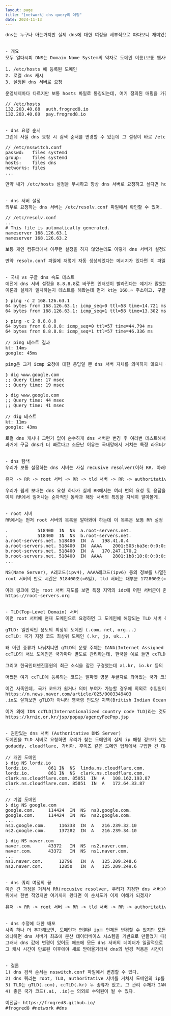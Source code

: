 ```yaml
---
layout: page
title: "[network] dns query의 여정"
date: 2024-11-13
---
```


<pre>
dns는 누구나 아는거지만 실제 dns에 대한 여정을 세부적으로 파다보니 재미있는 정보들이 많아서 잠깐 정리해봤어.


- 개요
모두 알다시피 DNS는 Domain Name System의 약자로 도메인 이름(보통 웹사이트)을 IP 주소로 변환해주는 시스템을 말해. 도메인 이름 변환 시 보통은 아래 순서로 알려져 있어.

1. /etc/hosts 에 등록된 도메인
2. 로컬 dns 캐시
3. 설정된 dns 서버로 요청 

운영체제마다 다르지만 보통 hosts 파일로 통칭되는데, 여기 정의된 매핑을 가장 최우선으로 확인하고 반환하게 돼. 이 파일에서는 아래같이 IP와 도메인이 짝을 이루는 형식으로 추가할 수 있어. 실무에서는 내부망으로 통합 테스트할 때 hosts 파일을 수정하기도 해. (인증이나 결제가 테스트 서버로 가도록)

// /etc/hosts
132.203.40.88  auth.frogred8.io
132.203.40.89  pay.frogred8.io


- dns 요청 순서
그런데 사실 dns 요청 시 검색 순서를 변경할 수 있는데 그 설정이 바로 /etc/nsswitch.conf 파일이야. nsswitch 시스템은 Name Service Switch의 약자로, dns 뿐만 아니라 이런 식으로 각 서비스마다 순차적으로 찾아볼 항목이 나열되어 있는 설정 파일을 제공해.

// /etc/nsswitch.conf
passwd:   files systemd
group:    files systemd
hosts:    files dns
networks: files
...

만약 내가 /etc/hosts 설정을 무시하고 항상 dns 서버로 요청하고 싶다면 hosts란에 dns만 남기면, 원하는대로 hosts 파일은 건너뛰고 dns 서버로 먼저 요청할거야. 로컬에 저장된 dns 캐시는 보통 dns 결과에 있는 만료 시간으로 설정되는데 때에 따라서는 dns 캐시 시스템의 기본값으로 설정되는 경우도 있어. (ex. 3600초)


- dns 서버 설정
외부로 요청하는 dns 서버는 /etc/resolv.conf 파일에서 확인할 수 있어.

// /etc/resolv.conf
...
# This file is automatically generated.
nameserver 168.126.63.1
nameserver 168.126.63.2

보통 개인 컴퓨터에서 아무런 설정을 하지 않았는데도 이렇게 dns 서버가 설정되는데 그 이유는, 컴퓨터에서 인터넷 연결 시 ISP(Internet Service Provider) 업체로부터 DHCP(Dynamic Host Configuration Protocol)로 동적 IP를 할당받게 되는데 이 때 해당 ISP에서 지정된 dns 서버 주소도 같이 전달받게 되고, 이 값으로 resolv.conf 파일이 자동으로 생성되기 때문에 그래.

만약 resolv.conf 파일에 저렇게 자동 생성되었다는 메시지가 있다면 이 파일을 변경한 후 인터넷 재연결을 해보면 내가 변경한 내용이 없어지고 이전과 동일한 값으로 파일이 생성되는걸 확인할 수 있을거야. 난 인터넷이 kt망이라 168로 시작하는 dns 서버로 나오는데 sk나 lg는 주소가 다르게 나올 수도 있어.


- 국내 vs 구글 dns 속도 테스트
예전에 dns 서버 설정을 8.8.8.8로 바꾸면 인터넷이 빨라진다는 얘기가 많았는데 사실 더 느릴 가능성이 높아. 왜냐하면 구글 dns는 해외 dns 서버라서 국내망이 아닌 해외망을 통해 외부로 요청할거라 상대적으로 더 높은 latency를 가지게 되겠지. 
이론과 실제가 일치하는지 테스트를 해봤는데 먼저 kt는 168.~ 주소이고, 구글은 8.~ 주소야.

❯ ping -c 2 168.126.63.1
64 bytes from 168.126.63.1: icmp_seq=0 ttl=58 time=14.721 ms
64 bytes from 168.126.63.1: icmp_seq=1 ttl=58 time=13.302 ms

❯ ping -c 2 8.8.8.8
64 bytes from 8.8.8.8: icmp_seq=0 ttl=57 time=44.794 ms
64 bytes from 8.8.8.8: icmp_seq=1 ttl=57 time=46.336 ms

// ping 테스트 결과
kt: 14ms
google: 45ms

ping은 그저 icmp 요청에 대한 응답일 뿐 dns 서버 자체를 의미하지 않으니 dig로 dns 서버를 거치도록 테스트를 한번 더 해봤어.

❯ dig www.google.com
;; Query time: 17 msec
;; Query time: 19 msec

❯ dig www.google.com
;; Query time: 44 msec
;; Query time: 41 msec

// dig 테스트
kt: 11ms
google: 43ms

로컬 dns 캐시나 그런거 없이 순수하게 dns 서버만 변경 후 여러번 테스트해서 나온 평균값이야. 역시 예상대로 국내 dns가 구글 dns보다 빨랐어. 여기서 더 나아가서, 현재 연결된 ISP 업체와 동일한 dns 서버는 더 빠르지 않을까 싶었는데 (예를 들어 kt망이면 kt dns가, sk망이면 sk dns가 제일 빠르다던가..) kt망으로 kt,sk dns 번갈아가며 테스트해봐도 별다른 차이가 없어서 증명은 못했네.
과거에 구글 dns가 더 빠르다고 소문난 이유는 국내망에서 거치는 특정 라우터가 안좋았거나 국내 dns 서버 자체가 너무 느렸던게 아닐까 싶어. 이제는 믿고 쓰자구.


- dns 탐색
우리가 보통 설정하는 dns 서버는 사실 recusive resolver(이하 RR. 아래에 자주 나올거야)라고 불리는 서버를 말하는데, 요청받은 도메인을 root 서버로 보내고, 여기서 받은 정보를 다시 tld 서버로, 그리고 권한있는 dns 서버로 순차적인 요청을 하여 최종 결과를 반환하는 기능을 하고 있어.

유저 -> RR -> root 서버 -> RR -> tld 서버 -> RR -> authoritative dns 서버 -> RR -> 유저

우리가 쉽게 보내는 dns 요청 하나가 실제 RR에서는 여러 번의 요청 및 응답을 대기하는 동작이 발생하게 돼. 물론 이걸 매번 하진 않고 RR에서 이전에 캐시한 정보를 먼저 찾아보기 때문에 평균적으로는 매우 빠르지만 캐시에 없는 도메인의 경우엔 평소보다 응답이 느릴 수도 있겠지.
이제 RR에서 일어나는 순차적인 동작과 해당 서버의 특징을 자세히 알아볼게.


- root 서버
RR에서는 먼저 root 서버의 목록을 알아와야 하는데 이 목록은 보통 RR 설정 파일을 통해 갱신되는 방식을 쓴다고 해. root 서버 목록은 이런 식으로 되어있어.

.			518400	IN 	NS	a.root-servers.net.
.			518400	IN 	NS	b.root-servers.net.
a.root-servers.net.	518400	IN 	A	198.41.0.4
a.root-servers.net.	518400	IN 	AAAA	2001:503:ba3e:0:0:0:2:30
b.root-servers.net.	518400	IN 	A	170.247.170.2
b.root-servers.net.	518400	IN 	AAAA	2801:1b8:10:0:0:0:0:b
...

NS(Name Server), A레코드(ipv4), AAAA레코드(ipv6) 등의 정보를 나열한 root 서버가 A-M까지 총 13개가 등록되어 있어. 이 13개의 root 서버는 서로 동일한 정보를 가지고 있어서 만약 하나의 서버가 다운된다 하더라도 다른 서버가 보완해주는데 사실 그럴 일은 거의 없을거야. 왜냐하면 한 개의 서버군만 해도 전세계에 흩어져 수십개의 다중화가 되어있어서 동시에 다운될 확률이 없다시피 할테니까 말이야. 
root 서버의 만료 시간은 518400초(=6일), tld 서버는 대부분 172800초(=2일)로 설정되어 있더라.

아래 링크에 있는 root 서버 지도를 보면 특정 지역의 idc에 어떤 서버군이 존재하는지 찾아볼 수 있는데 꽤 잘 만들었으니 한번 가서 살펴봐도 재미있을거야.
https://root-servers.org


- TLD(Top-Level Domain) 서버
이런 root 서버에 현재 도메인으로 요청하면 그 도메인에 해당되는 TLD 서버 목록을 응답받을 수 있어. 이렇게 받게 되는 TLD 서버에는 두 가지 종류가 있는데 gTLD(generic Top-Level Domain), ccTLD(country code Top-Level Domain) 으로 분류가 가능해.

gTLD: 일반적인 용도의 최상위 도메인 (.com, net, org...)
ccTLD: 국가 지정 코드 최상위 도메인 (.kr, jp, uk...)

왜 이런 종류가 나눠지냐면 gTLD의 운영 주체는 IANA(Internet Assigned Numbers Authority)이고, ccTLD는 개별 국가라서 그래. 물론 IANA가 전체적인 TLD 관리/감독과 ccTLD 관리 기관에 대한 승인 등을 하고 있긴 해.
ccTLD의 서브 도메인은 국가마다 별도로 관리하는데, 한국을 예로 들면 ccTLD은 kr을 사용 중이고 서브 도메인으로 co.kr이나 과거에 개인 홈페이지에서 자주 쓰인 pe.kr도 있어. 지금은 딱히 선호하는 것 같진 않지만.. 

그리고 한국인터넷진흥원의 최근 소식을 잠깐 구경했는데 ai.kr, io.kr 등의 서브 도메인을 추가하는 법령이 통과되었고, 이제는 25년 3월 이후에 등록이 가능한가봐. 보면서 재미있던거 하나 더 말해보면, 55회차에서 승인되었던 세종시 전용 sejong.kr 서브 도메인이 56회차에서 취소되었는데 그 이유가 이미 sejong.kr 도메인이 등록되어있어서 서브 도메인을 만들 수 없어서 취소됨. 검색안해보고 안건올린 담당자 혼났을듯 ㅋㅋ

어쨌든 여기 ccTLD에 등록되는 코드는 알파벳 영문 두글자로 되어있는 국가 코드를 사용하는데, 국가라고 판단하기 애매한 나라도 있잖아? 쿠데타로 정부가 반이 나눠진 상태라던가 등등. 그래서 이걸 자체적으로 판단하지 않고 ISO-3166 규약에 있는 국가 코드를 참조하여 ccTLD로 사용하고 있어. 여기에 북한 국가 코드도 있던데 Korea (the Democratic People's Republic of)라서 kp로 쓰더라.

이건 사족인데, 국가 코드가 쉽거나 의미 부여가 가능할 경우에 의외로 수입원이 되는 경우도 있어. AI 열풍이 불면서 .ai 국가 코드를 가진 나라(앵귈라, 1만6천명 거주)의 도메인 가격이 높아져서 GDP의 10%를 도메인 수입으로 벌어들이기도 했다고 해.
https://n.news.naver.com/article/025/0003349403
.io도 살펴보면 gTLD가 아니라 영국령 인도양 지역(British Indian Ocean Territory)을 나타내는 ccTLD 중 하나이고.

이거 외에 IDN ccTLD(Internationalized country code TLD)라는 것도 있는데 거의 안쓰이긴 해. 영문이 아닌 글자의 도메인 관리 방식인데 https://후이즈검색.한국 이렇게 쓰는게 조금 어색하긴 하잖아? 우리나라에서 정한 도메인 가격은 대충 이렇더라.
https://krnic.or.kr/jsp/popup/agencyFeePop.jsp


- 권한있는 dns 서버 (Authoritative DNS Server)
도메인을 TLD 서버로 요청하면 우리가 찾는 도메인의 실제 ip 매칭 정보가 있는 dns 서버 목록을 반환하게 돼. 그 서버를 권한있는 dns 서버라고 부르는데 도메인의 등록/갱신을 책임지는 서버들이라고 보면 돼. 이를 registrar(발음은 레지스트라)라고 부르기도 해.
godaddy, cloudflare, 가비아, 후이즈 같은 도메인 업체에서 구입한 건 대부분 여기로 연결되 있는데 기업들은 aws랑 연결해서 쓰던지 따로 구축한 서버를 연결해놨더라고.

// 개인 도메인
❯ dig NS lordz.io
lordz.io.		861	IN 	NS	linda.ns.cloudflare.com.
lordz.io.		861	IN 	NS	clark.ns.cloudflare.com.
clark.ns.cloudflare.com. 85051	IN 	A	108.162.193.87
clark.ns.cloudflare.com. 85051	IN 	A	172.64.33.87
...

// 기업 도메인
❯ dig NS google.com
google.com.		114424	IN 	NS 	ns3.google.com.
google.com.		114424	IN 	NS 	ns2.google.com.
...
ns1.google.com.		116338 	IN 	A	216.239.32.10
ns2.google.com.		137282	IN 	A	216.239.34.10

❯ dig NS naver.com
naver.com.		43372	IN 	NS	ns2.naver.com.
naver.com.		43372	IN 	NS	ns1.naver.com.
...
ns1.naver.com.		12796	IN 	A	125.209.248.6
ns2.naver.com.		12850	IN 	A	125.209.249.6


- dns 쿼리 여정의 끝
이런 긴 과정을 거쳐서 RR(recusive resolver, 우리가 지정한 dns 서버)에서는 권한있는 dns 서버 주소를 획득하게 되고, 여기에 있는 ip로 질의하여 마침내 도메인과 연결된 ip를 얻을 수 있어. 이렇게 얻은 ip를 RR에서 요청한 유저에게 반환하면 마침내 dns 쿼리에 대한 응답을 받을 수 있는거지.
위에서 한번 적었지만 여기까지 왔다면 이 순서도가 이제 이해가 되겠지?

유저 -> RR -> root 서버 -> RR -> tld 서버 -> RR -> authoritative dns 서버 -> RR -> 유저


- dns 수정에 대한 배포
사족 하나 더 추가해보면, 도메인과 연결된 ip는 언제든 변경할 수 있지만 모든 dns 서버가 바로 바뀌진 않고 제대로 배포되는데 보통 몇시간은 걸리는 편이야.
왜냐하면 dns 서버가 최초에 분산 데이터베이스 시스템을 기반으로 만들었기 때문에 db의 CAP(일관성, 가용성, 분산 허용 여부) 이론 중 일관성을 포기한 AP를 만족하는 시스템이기 때문이야.
그래서 dns 값에 변경이 있어도 애초에 모든 dns 서버의 데이터가 일괄적으로 즉시 바뀌는걸 보장하지 않기 때문에 대다수의 dns 서버들은 캐시를 적용해놓고 쓰고 있어.
그 캐시 시간이 만료된 이후에야 새로 받아올거라서 dns의 변경 적용은 시간이 걸리는 편이지. 이런 특징 때문에 로컬이나 서버에서 dns 캐시를 적극적으로 사용할 수 있는 기반이 되기도 해. 


- 결론
1) dns 검색 순서는 nsswitch.conf 파일에서 변경할 수 있다.
2) dns 쿼리는 root, TLD, authoritative 서버를 거쳐서 도메인의 ip를 반환한다.
3) TLD는 gTLD(.com), ccTLD(.kr) 두 종류가 있고, 그 관리 주체가 IANA, 개별 국가로 나눠진다.
4) 좋은 국가 코드(.ai, .io)는 의외로 수익원이 될 수 있다.

이전글: https://frogred8.github.io/
#frogred8 #network #dns